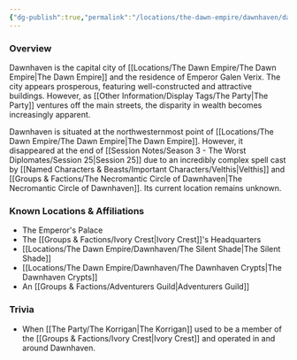 ```yaml
---
{"dg-publish":true,"permalink":"/locations/the-dawn-empire/dawnhaven/dawnhaven/","tags":["Missing"],"updated":"2025-05-27T11:18:45.253+01:00"}
---
```


### Overview
Dawnhaven is the capital city of [[Locations/The Dawn Empire/The Dawn Empire\|The Dawn Empire]] and the residence of Emperor Galen Verix. The city appears prosperous, featuring well-constructed and attractive buildings. However, as [[Other Information/Display Tags/The Party\|The Party]] ventures off the main streets, the disparity in wealth becomes increasingly apparent.

Dawnhaven is situated at the northwesternmost point of [[Locations/The Dawn Empire/The Dawn Empire\|The Dawn Empire]]. However, it disappeared at the end of [[Session Notes/Season 3 - The Worst Diplomates/Session 25\|Session 25]] due to an incredibly complex spell cast by [[Named Characters & Beasts/Important Characters/Velthis\|Velthis]] and [[Groups & Factions/The Necromantic Circle of Dawnhaven\|The Necromantic Circle of Dawnhaven]]. Its current location remains unknown.

### Known Locations & Affiliations
- The Emperor's Palace 
- The [[Groups & Factions/Ivory Crest\|Ivory Crest]]'s Headquarters
- [[Locations/The Dawn Empire/Dawnhaven/The Silent Shade\|The Silent Shade]] 
- [[Locations/The Dawn Empire/Dawnhaven/The Dawnhaven Crypts\|The Dawnhaven Crypts]]
- An [[Groups & Factions/Adventurers Guild\|Adventurers Guild]]

### Trivia
- When [[The Party/The Korrigan\|The Korrigan]] used to be a member of the [[Groups & Factions/Ivory Crest\|Ivory Crest]] and operated in and around Dawnhaven.